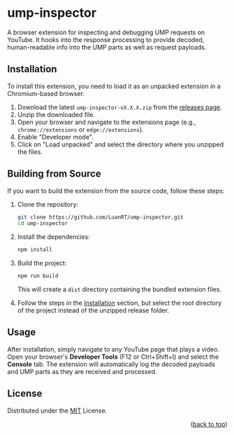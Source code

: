 # ump-inspector

A browser extension for inspecting and debugging UMP requests on YouTube. It hooks into the response processing to provide decoded, human-readable info into the UMP parts as well as request payloads.

## Installation

To install this extension, you need to load it as an unpacked extension in a Chromium-based browser.

1.  Download the latest `ump-inspector-vX.X.X.zip` from the [releases page](https://github.com/LuanRT/ump-inspector/releases).
2.  Unzip the downloaded file.
3.  Open your browser and navigate to the extensions page (e.g., `chrome://extensions` or `edge://extensions`).
4.  Enable "Developer mode".
5.  Click on "Load unpacked" and select the directory where you unzipped the files.

## Building from Source

If you want to build the extension from the source code, follow these steps:

1.  Clone the repository:
    ```sh
    git clone https://github.com/LuanRT/ump-inspector.git
    cd ump-inspector
    ```

2.  Install the dependencies:
    ```sh
    npm install
    ```

3.  Build the project:
    ```sh
    npm run build
    ```
    This will create a `dist` directory containing the bundled extension files.

4.  Follow the steps in the [Installation](#installation) section, but select the root directory of the project instead of the unzipped release folder.

## Usage

After installation, simply navigate to any YouTube page that plays a video. Open your browser's **Developer Tools** (F12 or Ctrl+Shift+I) and select the **Console** tab. The extension will automatically log the decoded payloads and UMP parts as they are received and processed.

## License
Distributed under the [MIT](./LICENSE) License.

<p align="right">
(<a href="#top">back to top</a>)
</p>